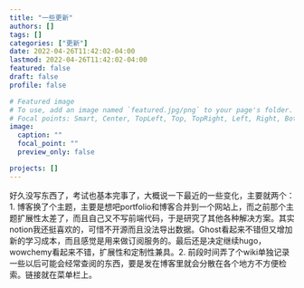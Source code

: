 ```yaml
---
title: "一些更新"
authors: []
tags: []
categories: ["更新"]
date: 2022-04-26T11:42:02-04:00
lastmod: 2022-04-26T11:42:02-04:00
featured: false
draft: false
profile: false

# Featured image
# To use, add an image named `featured.jpg/png` to your page's folder.
# Focal points: Smart, Center, TopLeft, Top, TopRight, Left, Right, BottomLeft, Bottom, BottomRight.
image:
  caption: ""
  focal_point: ""
  preview_only: false

projects: []
---
```

好久没写东西了，考试也基本完事了，大概说一下最近的一些变化，主要就两个：1. 博客换了个主题，主要是想吧portfolio和博客合并到一个网站上，而之前那个主题扩展性太差了，而且自己又不写前端代码，于是研究了其他各种解决方案。其实notion我还挺喜欢的，可惜不开源而且没法导出数据。Ghost看起来不错但又增加新的学习成本，而且感觉是用来做订阅服务的。最后还是决定继续hugo，wowchemy看起来不错，扩展性和定制性兼具。2. 前段时间弄了个wiki单独记录一些以后可能会经常查阅的东西，要是发在博客里就会分散在各个地方不方便检索。链接就在菜单栏上。
